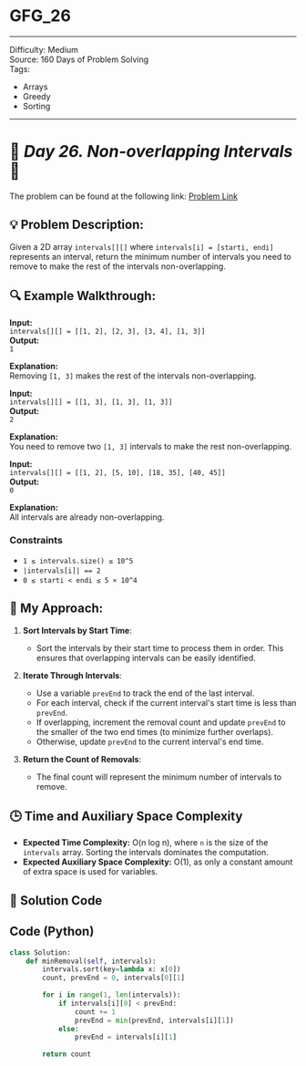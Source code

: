 # GFG_26
---
Difficulty: Medium  
Source: 160 Days of Problem Solving  
Tags:
  - Arrays
  - Greedy
  - Sorting
---

# 🚀 _Day 26. Non-overlapping Intervals_ 🧠

The problem can be found at the following link: [Problem Link](https://www.geeksforgeeks.org/batch/gfg-160-problems/track/sorting-gfg-160/problem/non-overlapping-intervals)

## 💡 **Problem Description:**

Given a 2D array `intervals[][]` where `intervals[i] = [starti, endi]` represents an interval, return the minimum number of intervals you need to remove to make the rest of the intervals non-overlapping.

## 🔍 **Example Walkthrough:**

**Input:**  
`intervals[][] = [[1, 2], [2, 3], [3, 4], [1, 3]]`  
**Output:**  
`1`

**Explanation:**  
Removing `[1, 3]` makes the rest of the intervals non-overlapping.



**Input:**  
`intervals[][] = [[1, 3], [1, 3], [1, 3]]`  
**Output:**  
`2`

**Explanation:**  
You need to remove two `[1, 3]` intervals to make the rest non-overlapping.



**Input:**  
`intervals[][] = [[1, 2], [5, 10], [18, 35], [40, 45]]`  
**Output:**  
`0`

**Explanation:**  
All intervals are already non-overlapping.



### Constraints

- `1 ≤ intervals.size() ≤ 10^5`
- `|intervals[i]| == 2`
- `0 ≤ starti < endi ≤ 5 × 10^4`



## 🎯 **My Approach:**

1. **Sort Intervals by Start Time**:  
   - Sort the intervals by their start time to process them in order. This ensures that overlapping intervals can be easily identified.

2. **Iterate Through Intervals**:  
   - Use a variable `prevEnd` to track the end of the last interval.  
   - For each interval, check if the current interval's start time is less than `prevEnd`.  
   - If overlapping, increment the removal count and update `prevEnd` to the smaller of the two end times (to minimize further overlaps).  
   - Otherwise, update `prevEnd` to the current interval's end time.

3. **Return the Count of Removals**:  
   - The final count will represent the minimum number of intervals to remove.



## 🕒 **Time and Auxiliary Space Complexity** 

- **Expected Time Complexity:** O(n log n), where `n` is the size of the `intervals` array. Sorting the intervals dominates the computation.  
- **Expected Auxiliary Space Complexity:** O(1), as only a constant amount of extra space is used for variables.


## 📝 **Solution Code**
## Code (Python)

```python
class Solution:
    def minRemoval(self, intervals):
        intervals.sort(key=lambda x: x[0])
        count, prevEnd = 0, intervals[0][1]
        
        for i in range(1, len(intervals)):
            if intervals[i][0] < prevEnd:
                count += 1
                prevEnd = min(prevEnd, intervals[i][1])
            else:
                prevEnd = intervals[i][1]
        
        return count
```
